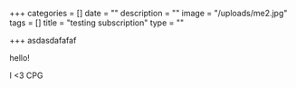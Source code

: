 +++
categories = []
date = ""
description = ""
image = "/uploads/me2.jpg"
tags = []
title = "testing subscription"
type = ""

+++
asdasdafafaf

hello!

I <3 CPG